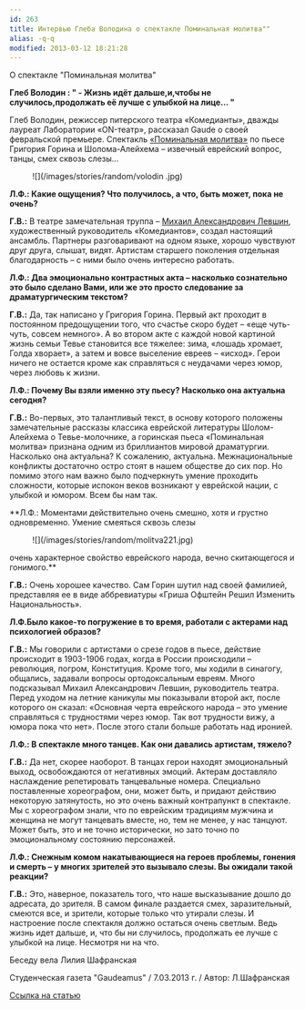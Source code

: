 ```yaml
---
id: 263
title: Интервью Глеба Володина о спектакле Поминальная молитва""
alias: -q-q
modified: 2013-03-12 18:21:28
---
```


О спектакле "Поминальная молитва"

**Глеб Володин : " - Жизнь идёт дальше,и,чтобы не случилось,продолжать её лучше с улыбкой на лице… "**

Глеб Володин, режиссер питерского театра «Комедианты», дважды лауреат Лаборатории «ON-театр», рассказал Gaude о своей февральской премьере. Спектакль [«Поминальная молитва»](97-pominalnaia-molitva.html) по пьесе Григория Горина[</a> и Шолома-Алейхема <a href="http://www.timeout.ru/person/19289/">](http://www.timeout.ru/person/12150/)– извечный еврейский вопрос, танцы, смех сквозь слезы…

<figure>
![](/images/stories/random/volodin .jpg)
</figure>

**Л.Ф.: Какие ощущения? Что получилось, а что, быть может, пока не очень?**

**Г.В.:** В театре замечательная труппа – [Михаил Александрович Левшин](153-mihail-levshin.html), художественный руководитель «Комедиантов», создал настоящий ансамбль. Партнеры разговаривают на одном языке, хорошо чувствуют друг друга, слышат, видят. Артистам старшего поколения отдельная благодарность – с ними было очень интересно работать.

**Л.Ф.: Два эмоционально контрастных акта – насколько сознательно это было сделано Вами, или же это просто следование за драматургическим текстом?**

**Г.В.:** Да, так написано у Григория Горина. Первый акт проходит в постоянном предощущении того, что счастье скоро будет – «еще чуть-чуть, совсем немного». А во втором акте с каждой новой картиной жизнь семьи Тевье становится все тяжелее: зима, «лошадь хромает, Голда хворает», а затем и вовсе выселение евреев – «исход». Герои ничего не остается кроме как справляться с неудачами через юмор, через любовь к жизни.

**Л.Ф.: Почему Вы взяли именно эту пьесу? Насколько она актуальна сегодня?**

**Г.В.:** Во-первых, это талантливый текст, в основу которого положены замечательные рассказы классика еврейской литературы Шолом-Алейхема о Тевье-молочнике, а горинская пьеса «Поминальная молитва» признана одним из бриллиантов мировой драматургии. Насколько она актуальна? К сожалению, актуальна. Межнациональные конфликты достаточно остро стоят в нашем обществе до сих пор. Но помимо этого нам важно было подчеркнуть умение проходить сложности, которые испокон веков возникают у еврейской нации, с улыбкой и юмором. Всем бы нам так.

**Л.Ф.: Моментами действительно очень смешно, хотя и грустно одновременно. Умение смеяться сквозь слезы

<figure>
![](/images/stories/random/molitva221.jpg)
</figure>

очень характерное свойство еврейского народа, вечно скитающегося и гонимого.**

**Г.В.:** Очень хорошее качество. Сам Горин шутил над своей фамилией, представляя ее в виде аббревиатуры «Гриша Офштейн Решил Изменить Национальность».

**Л.Ф.Было какое-то погружение в то время, работали с актерами над психологией образов?**

**Г.В.:** Мы говорили с артистами о срезе годов в пьесе, действие происходит в 1903-1906 годах, когда в России происходили – революция, погром, Конституция. Кроме того, мы ходили в синагогу, общались, задавали вопросы ортодоксальным евреям. Много подсказывал Михаил Александрович Левшин, руководитель театра. Перед уходом на летние каникулы мы показывали второй акт, после которого он сказал: «Основная черта еврейского народа – это умение справляться с трудностями через юмор. Так вот трудности вижу, а юмора пока что нет». После этого стали больше работать над иронией.

**Л.Ф.: В спектакле много танцев. Как они давались артистам, тяжело?**

**Г.В.:** Да нет, скорее наоборот. В танцах герои находят эмоциональный выход, освобождаются от негативных эмоций. Актерам доставляло наслаждение репетировать танцевальные номера. Специально поставленные хореографом, они, может быть, и придают действию некоторую затянутость, но это очень важный контрапункт в спектакле. Мы с хореографом знали, что по еврейским традициям мужчина и женщина не могут танцевать вместе, но, тем не менее, у нас танцуют. Может быть, это и не точно исторически, но зато точно по эмоциональному состоянию персонажей.

**Л.Ф.: Снежным комом накатывающиеся на героев проблемы, гонения и смерть – у многих зрителей это вызывало слезы. Вы ожидали такой реакции?**

**Г.В.:** Это, наверное, показатель того, что наше высказывание дошло до адресата, до зрителя. В самом финале раздается смех, заразительный, смеются все, и зрители, которые только что утирали слезы. И настроение после спектакля должно остаться очень светлым. Ведь жизнь идет дальше, и, что бы ни случилось, продолжать ее лучше с улыбкой на лице. Несмотря ни на что.

Беседу вела Лилия Шафранская

Студенческая газета "Gaudeamus" / 7.03.2013 г. / Автор: Л.Шафранская

[Ссылка на статью](http://gaude.ru/news/23100)


